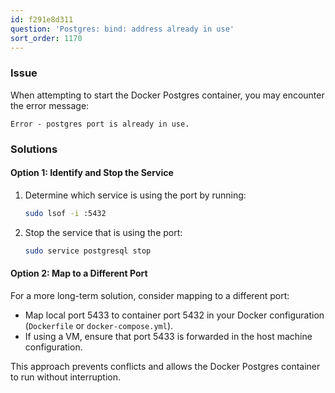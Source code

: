 ```yaml
---
id: f291e8d311
question: 'Postgres: bind: address already in use'
sort_order: 1170
---
```


### Issue

When attempting to start the Docker Postgres container, you may encounter the error message:

```
Error - postgres port is already in use.
```

### Solutions

#### Option 1: Identify and Stop the Service

1. Determine which service is using the port by running:
   
   ```bash
   sudo lsof -i :5432
   ```
   
2. Stop the service that is using the port:
   
   ```bash
   sudo service postgresql stop
   ```

#### Option 2: Map to a Different Port

For a more long-term solution, consider mapping to a different port:

- Map local port 5433 to container port 5432 in your Docker configuration (`Dockerfile` or `docker-compose.yml`).
- If using a VM, ensure that port 5433 is forwarded in the host machine configuration.

This approach prevents conflicts and allows the Docker Postgres container to run without interruption.